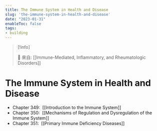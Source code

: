 ```yaml
---
title: The Immune System in Health and Disease
slug: 'the-immune-system-in-health-and-disease'
date: "2023-01-31"
enableToc: false
tags:
- building
---
```


> [!info]
>
> 🌱 來自: [[Immune-Mediated, Inflammatory, and Rheumatologic Disorders]]

# The Immune System in Health and Disease

*   Chapter 349:  [[Introduction to the Immune System]]
*   Chapter 350:  [[Mechanisms of Regulation and Dysregulation of the Immune System]]
*   Chapter 351:  [[Primary Immune Deficiency Diseases]]
